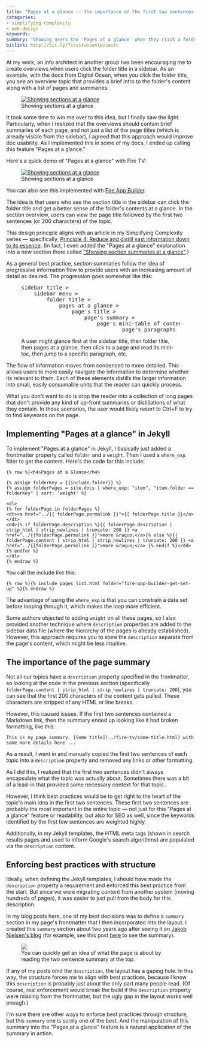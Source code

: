 ```yaml
---
title: "Pages at a glance -- the importance of the first two sentences of any topic"
categories:
- simplifying-complexity
- web-design
keywords:
summary: "Showing users the 'Pages at a glance' when they click a folder title in a sidebar can help users get a quick understanding of the whole without slogging through the details of each page. The first two sentences of a topic should encapsulate the point of the whole topic is a condensed and informative way."
bitlink: http://bit.ly/firsttwosentencestc
---
```


At my work, an info architect in another group has been encouraging me to create overviews when users click the folder title in a sidebar. As an example, with the docs from Digital Ocean, when you click the folder title, you see an overview topic that provides a brief intro to the folder's content along with a list of pages and summaries:

<figure><a target="\_blank" class="noExtIcon" href="https://www.digitalocean.com/docs/networking/dns/"><img class="docimage 6 " src="https://idratherbewriting.com/simplifying-complexity/images/digitaloceansummaries.png" alt="Showing sections at a glance" /></a><figcaption>Showing sections at a glance</figcaption></figure>

It took some time to win me over to this idea, but I finally saw the light. Particularly, when I realized that the overviews should contain brief summaries of each page, and not just a list of the page titles (which is already visible from the sidebar), I agreed that this approach would improve doc usability. As I implemented this in some of my docs, I ended up calling this feature "Pages at a glance."

Here's a quick demo of "Pages at a glance" with Fire TV:

<figure><a target="\_blank" class="noExtIcon" href="https://developer.amazon.com/docs/fire-tv/toc-overview.html"><img class="docimage 7 " src="https://idratherbewriting.com/simplifying-complexity/images/firetvdocssummaries.png" alt="Showing sections at a glance" /></a><figcaption>Showing sections at a glance</figcaption></figure>

You can also see this implemented with [Fire App Builder](https://developer.amazon.com/docs/fire-app-builder/toc-introduction.html).

The idea is that users who see the section title in the sidebar can click the folder title and get a better sense of the folder's contents at a glance. In the section overview, users can view the page title followed by the first two sentences (or 200 characters) of the topic.

This design principle aligns with an article in my Simplifying Complexity series &mdash; specifically, [Principle 4: Reduce and distill vast information down to its essence](https://idratherbewriting.com/simplifying-complexity/reduction-layering-distillation.html). (In fact, I even added the "Pages at a glance" explanation into a new section there called ["Showing section summaries at a glance"](https://idratherbewriting.com/simplifying-complexity/reduction-layering-distillation.html#summaries_at_a_glance).)

As a general best practice, section summaries follow the idea of progressive information flow to provide users with an increasing amount of detail as desired. The progression goes somewhat like this:

<figure>
<pre>
sidebar title >
    sidebar menu >
        folder title >
            pages at a glance >
                page's title >
                    page's summary >
                        page's mini-table of contents >
                                page's paragraphs
</pre>
<figcaption>A user might glance first at the sidebar title, then folder title, then pages at a glance, then click to a page and read its mini-toc, then jump to a specific paragraph, etc.</figcaption></figure>

The flow of information moves from condensed to more detailed. This allows users to more easily navigate the information to determine whether its relevant to them. Each of these elements distills the larger information into small, easily consumable units that the reader can quickly process.

What you don't want to do is drop the reader into a collection of long pages that don't provide any kind of up-front summaries or distillations of what they contain. In those scenarios, the user would likely resort to Ctrl+F to try to find keywords on the page.

## Implementing "Pages at a glance" in Jekyll

To implement "Pages at a glance" in Jekyll, I basically just added a frontmatter property called `folder` and a `weight`. Then I used a `where_exp` filter to get the content. Here's the code for this include:

```liquid
{% raw %}<h4>Pages at a Glance</h4>

{% assign folderKey = {{include.folder}} %}
{% assign folderPages = site.docs | where_exp: "item", "item.folder == folderKey" | sort: 'weight' %}

<dl>
{% for folderPage in folderPages %}
<dt><a href="../{{ folderPage.permalink }}">{{ folderPage.title }}</a></dt>
<dd>{% if folderPage.description %}{{ folderPage.description | strip_html | strip_newlines | truncate: 200 }} <a href="../{{folderPage.permalink }}">more &raquo;</a>{% else %}{{ folderPage.content | strip_html | strip_newlines | truncate: 200 }} <a href="../{{folderPage.permalink }}">more &raquo;</a> {% endif %}</dd>
{% endfor %}
</dl>
{% endraw %}
```

You call the include like this:

```liquid
{% raw %}{% include pages_list.html folder="fire-app-builder-get-set-up" %}{% endraw %}
```

The advantage of using the `where_exp` is that you can constrain a data set before looping through it, which makes the loop more efficient.

Some authors objected to adding `weight` on all these pages, so I also provided another technique where `description` properties are added to the sidebar data file (where the hierarchy of the pages is already established). However, this approach requires you to store the `description` separate from the page's content, which might be less intuitive.

## The importance of the page summary

Not all our topics have a `description` property specified in the frontmatter, so looking at the code in the previous section (specifically `folderPage.content | strip_html | strip_newlines | truncate: 200`), you can see that the first 200 characters of the content gets pulled. These characters are stripped of any HTML or line breaks.

However, this caused issues. If the first two sentences contained a Markdown link, then the summary ended up looking like it had broken formatting, like this:

```
This is my page summary. [Some title](../fire-tv/some-title.html) with some more details here ...
```

As a result, I went in and manually copied the first two sentences of each topic into a `description` property and removed any links or other formatting.

As I did this, I realized that the first two sentences didn't always encapsulate what the topic was actually about. Sometimes there was a bit of a lead-in that provided some necessary context for that topic.

However, I think best practices would be to get right to the heart of the topic's main idea in the first two sentences. These first two sentences are probably the most important in the entire topic &mdash; not just for this "Pages at a glance" feature or readability, but also for SEO as well, since the keywords identified by the first few sentences are weighted highly.

Additionally, in my Jekyll templates, the HTML meta tags (shown in search results pages and used to inform Google's search algorithms) are populated via the `description` content.

## Enforcing best practices with structure

Ideally, when defining the Jekyll templates, I should have made the `description` property a requirement and enforced this best practice from the start. But since we were migrating content from another system (moving hundreds of pages), it was easier to just pull from the body for this description.

In my blog posts here, one of my best decisions was to define a `summary` section in my page's frontmatter that I then incorporated into the layout. I created this `summary` section about two years ago after seeing it on [Jakob Nielsen's blog](https://www.nngroup.com/articles/) (for example, see this post [here](https://www.nngroup.com/articles/signal-noise-ratio/) to see the summary).

<figure><a href="https://www.nngroup.com/articles/signal-noise-ratio/"><img src="https://idratherbewritingmedia.com/images/nielsenexamplesummaries.png"/></a><figcaption>You can quickly get an idea of what the page is about by reading the two sentence summary at the top.</figcaption></figure>

If any of my posts omit the `description`, the layout has a gaping hole. In this way, the structure forces me to align with best practices, because I know this `description` is probably just about the only part many people read. (Of course, real enforcement would break the build if the `description` property were missing from the frontmatter, but the ugly gap in the layout works well enough.)

I'm sure there are other ways to enforce best practices through structure, but this `summary` one is surely one of the best. And the manipulation of this summary into the "Pages at a glance" feature is a natural application of the summary in action.
